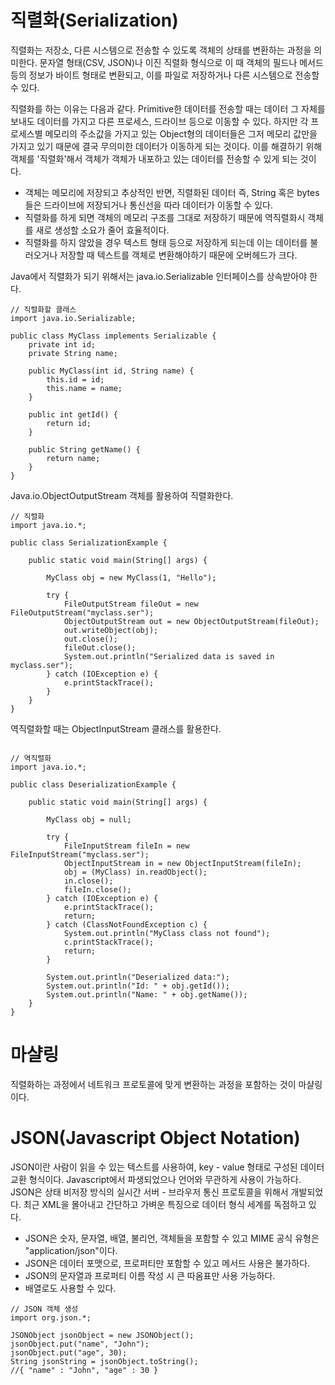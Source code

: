 # 직렬화(Serialization)

직렬화는 저장소, 다른 시스템으로 전송할 수 있도록 객체의 상태를 변환하는 과정을 의미한다. 문자열 형태(CSV, JSON)나 이진 직렬화 형식으로 이 때 객체의 필드나 메서드 등의 정보가 바이트 형태로 변환되고, 이를 파일로 저장하거나 다른 시스템으로 전송할 수 있다. 

직렬화를 하는 이유는 다음과 같다.
Primitive한 데이터를 전송할 때는 데이터 그 자체를 보내도 데이터를 가지고 다른 프로세스, 드라이브 등으로 이동할 수 있다. 하지만 각 프로세스별 메모리의 주소값을 가지고 있는 Object형의 데이터들은 그저 메모리 값만을 가지고 있기 때문에 결국 무의미한 데이터가 이동하게 되는 것이다.
이를 해결하기 위해 객체를 '직렬화'해서 객체가 객체가 내포하고 있는 데이터를 전송할 수 있게 되는 것이다.

- 객체는 메모리에 저장되고 추상적인 반면, 직렬화된 데이터 즉, String 혹은 bytes들은 드라이브에 저장되거나 통신선을 따라 데이터가 이동할 수 있다.
- 직렬화를 하게 되면 객체의 메모리 구조를 그대로 저장하기 때문에 역직렬화시 객체를 새로 생성할 소요가 줄어 효율적이다.
- 직렬화를 하지 않았을 경우 텍스트 형태 등으로 저장하게 되는데 이는 데이터를 불러오거나 저장할 때 텍스트를 객체로 변환해야하기 때문에 오버헤드가 크다. 


Java에서 직렬화가 되기 위해서는 java.io.Serializable 인터페이스를 상속받아야 한다.

```
// 직렬화할 클래스
import java.io.Serializable;

public class MyClass implements Serializable {
    private int id;
    private String name;

    public MyClass(int id, String name) {
        this.id = id;
        this.name = name;
    }

    public int getId() {
        return id;
    }

    public String getName() {
        return name;
    }
}

```

Java.io.ObjectOutputStream 객체를 활용하여 직렬화한다.
```
// 직렬화
import java.io.*;

public class SerializationExample {

    public static void main(String[] args) {

        MyClass obj = new MyClass(1, "Hello");

        try {
            FileOutputStream fileOut = new FileOutputStream("myclass.ser");
            ObjectOutputStream out = new ObjectOutputStream(fileOut);
            out.writeObject(obj);
            out.close();
            fileOut.close();
            System.out.println("Serialized data is saved in myclass.ser");
        } catch (IOException e) {
            e.printStackTrace();
        }
    }
}

```

역직렬화할 때는 ObjectInputStream 클래스를 활용한다.

```

// 역직렬화
import java.io.*;

public class DeserializationExample {

    public static void main(String[] args) {

        MyClass obj = null;

        try {
            FileInputStream fileIn = new FileInputStream("myclass.ser");
            ObjectInputStream in = new ObjectInputStream(fileIn);
            obj = (MyClass) in.readObject();
            in.close();
            fileIn.close();
        } catch (IOException e) {
            e.printStackTrace();
            return;
        } catch (ClassNotFoundException c) {
            System.out.println("MyClass class not found");
            c.printStackTrace();
            return;
        }

        System.out.println("Deserialized data:");
        System.out.println("Id: " + obj.getId());
        System.out.println("Name: " + obj.getName());
    }
}

```
# 마샬링

직렬화하는 과정에서 네트워크 프로토콜에 맞게 변환하는 과정을 포함하는 것이 마샬링이다. 

# JSON(Javascript Object Notation)

JSON이란 사람이 읽을 수 있는 텍스트를 사용하여, key - value 형태로 구성된 데이터 교환 형식이다. Javascript에서 파생되었으나 언어와 무관하게 사용이 가능하다. JSON은 상태 비저장 방식의 실시간 서버 - 브라우저 통신 프로토콜을 위해서 개발되었다. 최근 XML을 몰아내고 간단하고 가벼운 특징으로 데이터 형식 세계를 독점하고 있다.

- JSON은 숫자, 문자열, 배열, 불리언, 객체들을 포함할 수 있고 MIME 공식 유형은 "application/json"이다.
- JSON은 데이터 포맷으로, 프로퍼티만 포함할 수 있고 메서드 사용은 불가하다.
- JSON의 문자열과 프로퍼티 이름 작성 시 큰 따옴표만 사용 가능하다.
- 배열로도 사용할 수 있다.

```
// JSON 객체 생성
import org.json.*;

JSONObject jsonObject = new JSONObject();
jsonObject.put("name", "John");
jsonObject.put("age", 30);
String jsonString = jsonObject.toString();
//{ "name" : "John", "age" : 30 }
```
